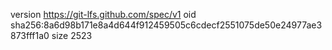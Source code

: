 version https://git-lfs.github.com/spec/v1
oid sha256:8a6d98b171e8a4d644f912459505c6cdecf2551075de50e24977ae3873fff1a0
size 2523
